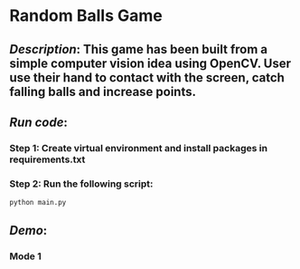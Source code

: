# Random Balls Game
## *Description*: This game has been built from a simple computer vision idea using OpenCV. User use their hand to contact with the screen, catch falling balls and increase points.
## *Run code*:
### Step 1: Create virtual environment and install packages in **requirements.txt**
### Step 2: Run the following script:
```
python main.py
```
## *Demo*:
### Mode 1


